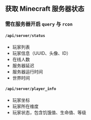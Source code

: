 ## 获取 Minecraft 服务器状态

### 需在服务器开启 `query` 与 `rcon`

#### `/api/server/status`

- 玩家列表
- 玩家信息（UUID、头像、ID）
- 在线人数
- 服务器延迟
- 服务器运行时间
- 世界时间

#### `/api/server/player_info`

- 玩家坐标
- 玩家所在维度
- 玩家状态，包含饥饿值、生命值、等级
